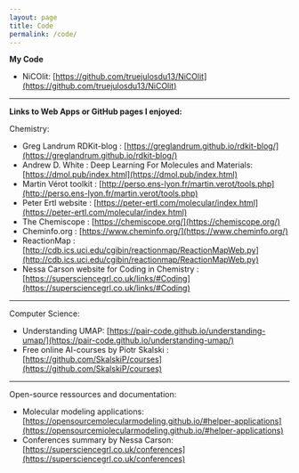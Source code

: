 ```yaml
---
layout: page
title: Code
permalink: /code/
---
```


**My Code**
* NiCOlit: [https://github.com/truejulosdu13/NiCOlit](https://github.com/truejulosdu13/NiCOlit)

---

**Links to Web Apps or GitHub pages I enjoyed:**

Chemistry:

* Greg Landrum RDKit-blog : [https://greglandrum.github.io/rdkit-blog/](https://greglandrum.github.io/rdkit-blog/)
* Andrew D. White : Deep Learning For Molecules and Materials: [https://dmol.pub/index.html](https://dmol.pub/index.html)
* Martin Vérot toolkit : [http://perso.ens-lyon.fr/martin.verot/tools.php](http://perso.ens-lyon.fr/martin.verot/tools.php)
* Peter Ertl website : [https://peter-ertl.com/molecular/index.html](https://peter-ertl.com/molecular/index.html)
* The Chemiscope : [https://chemiscope.org/](https://chemiscope.org/)
* Cheminfo.org : [https://www.cheminfo.org/](https://www.cheminfo.org/)
* ReactionMap : [http://cdb.ics.uci.edu/cgibin/reactionmap/ReactionMapWeb.py](http://cdb.ics.uci.edu/cgibin/reactionmap/ReactionMapWeb.py)
* Nessa Carson website for Coding in Chemistry : [https://supersciencegrl.co.uk/links/#Coding](https://supersciencegrl.co.uk/links/#Coding)

---

Computer Science:

* Understanding UMAP: [https://pair-code.github.io/understanding-umap/](https://pair-code.github.io/understanding-umap/)
* Free online AI-courses by Piotr Skalski : [https://github.com/SkalskiP/courses](https://github.com/SkalskiP/courses)

---

Open-source ressources and documentation:

* Molecular modeling applications: [https://opensourcemolecularmodeling.github.io/#helper-applications](https://opensourcemiolecularmodeling.github.io/#helper-applications)
* Conferences summary by Nessa Carson: [https://supersciencegrl.co.uk/conferences](https://supersciencegrl.co.uk/conferences)
